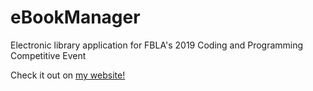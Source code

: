 # eBookManager
Electronic library application for FBLA's 2019 Coding and Programming Competitive Event

Check it out on <a href="https://sites.google.com/view/nathanlitzinger/fbla-2018-coding-and-programming?authuser=0" target="_blank">my website!</a>
